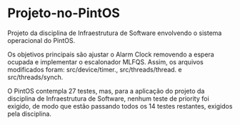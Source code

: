 # Projeto-no-PintOS
Projeto da disciplina de Infraestrutura de Software envolvendo o sistema operacional do PintOS.

Os objetivos principais são ajustar o Alarm Clock removendo a espera ocupada e implementar o escalonador MLFQS. Assim, os arquivos modificados foram: src/device/timer., src/threads/thread. e src/threads/synch.

O PintOS contempla 27 testes, mas, para a aplicação do projeto da disciplina de Infraestrutura de Software, nenhum teste de priority foi exigido, de modo que estão passando todos os 14 testes restantes, exigidos pela disciplina. 
